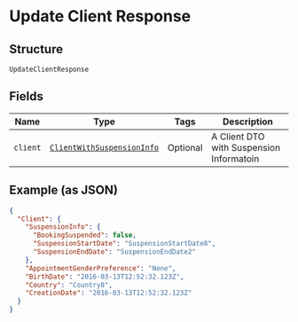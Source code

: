 
# Update Client Response

## Structure

`UpdateClientResponse`

## Fields

| Name | Type | Tags | Description |
|  --- | --- | --- | --- |
| `client` | [`ClientWithSuspensionInfo`](../../doc/models/client-with-suspension-info.md) | Optional | A Client DTO with Suspension Informatoin |

## Example (as JSON)

```json
{
  "Client": {
    "SuspensionInfo": {
      "BookingSuspended": false,
      "SuspensionStartDate": "SuspensionStartDate8",
      "SuspensionEndDate": "SuspensionEndDate2"
    },
    "AppointmentGenderPreference": "None",
    "BirthDate": "2016-03-13T12:52:32.123Z",
    "Country": "Country8",
    "CreationDate": "2016-03-13T12:52:32.123Z"
  }
}
```

